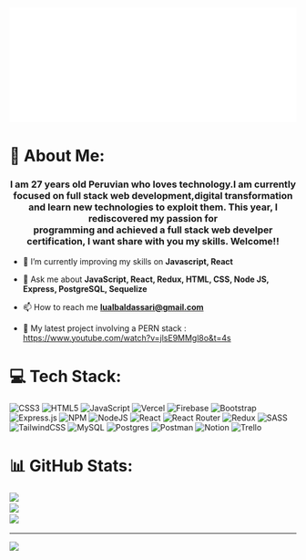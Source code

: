 <img src="https://github.com/BryanCPineda/BryanCPineda/blob/main/svg.svg" alt="hello world"/>



# 💫 About Me:
<h3 align="center">I am 27 years old Peruvian who loves technology.I am currently focused on full stack web development,digital transformation and learn new technologies to exploit them. This year, I rediscovered my passion for <br>programming and achieved a full stack web develper certification, I want share with you my skills. Welcome!! </h3>


- 🌱 I’m currently improving my skills on  **Javascript, React**

- 💬 Ask me about **JavaScript, React, Redux, HTML, CSS, Node JS, Express, PostgreSQL, Sequelize**

- 📫 How to reach me **lualbaldassari@gmail.com**

- 👀 My latest project involving a PERN stack :  https://www.youtube.com/watch?v=jlsE9MMgl8o&t=4s
  



# 💻 Tech Stack:
![CSS3](https://img.shields.io/badge/css3-%231572B6.svg?style=for-the-badge&logo=css3&logoColor=white) ![HTML5](https://img.shields.io/badge/html5-%23E34F26.svg?style=for-the-badge&logo=html5&logoColor=white) ![JavaScript](https://img.shields.io/badge/javascript-%23323330.svg?style=for-the-badge&logo=javascript&logoColor=%23F7DF1E) ![Vercel](https://img.shields.io/badge/vercel-%23000000.svg?style=for-the-badge&logo=vercel&logoColor=white) ![Firebase](https://img.shields.io/badge/firebase-%23039BE5.svg?style=for-the-badge&logo=firebase) ![Bootstrap](https://img.shields.io/badge/bootstrap-%23563D7C.svg?style=for-the-badge&logo=bootstrap&logoColor=white) ![Express.js](https://img.shields.io/badge/express.js-%23404d59.svg?style=for-the-badge&logo=express&logoColor=%2361DAFB) ![NPM](https://img.shields.io/badge/NPM-%23000000.svg?style=for-the-badge&logo=npm&logoColor=white) ![NodeJS](https://img.shields.io/badge/node.js-6DA55F?style=for-the-badge&logo=node.js&logoColor=white) ![React](https://img.shields.io/badge/react-%2320232a.svg?style=for-the-badge&logo=react&logoColor=%2361DAFB) ![React Router](https://img.shields.io/badge/React_Router-CA4245?style=for-the-badge&logo=react-router&logoColor=white) ![Redux](https://img.shields.io/badge/redux-%23593d88.svg?style=for-the-badge&logo=redux&logoColor=white) ![SASS](https://img.shields.io/badge/SASS-hotpink.svg?style=for-the-badge&logo=SASS&logoColor=white) ![TailwindCSS](https://img.shields.io/badge/tailwindcss-%2338B2AC.svg?style=for-the-badge&logo=tailwind-css&logoColor=white) ![MySQL](https://img.shields.io/badge/mysql-%2300f.svg?style=for-the-badge&logo=mysql&logoColor=white) ![Postgres](https://img.shields.io/badge/postgres-%23316192.svg?style=for-the-badge&logo=postgresql&logoColor=white) ![Postman](https://img.shields.io/badge/Postman-FF6C37?style=for-the-badge&logo=postman&logoColor=white) ![Notion](https://img.shields.io/badge/Notion-%23000000.svg?style=for-the-badge&logo=notion&logoColor=white) ![Trello](https://img.shields.io/badge/Trello-%23026AA7.svg?style=for-the-badge&logo=Trello&logoColor=white)
# 📊 GitHub Stats:
![](https://github-readme-stats.vercel.app/api?username=Lualbaldassari&theme=dark&hide_border=false&include_all_commits=true&count_private=false)<br/>
![](https://github-readme-streak-stats.herokuapp.com/?user=Lualbaldassari&theme=dark&hide_border=false)<br/>
![](https://github-readme-stats.vercel.app/api/top-langs/?username=Lualbaldassari&theme=dark&hide_border=false&include_all_commits=true&count_private=false&layout=compact)

---
[![](https://visitcount.itsvg.in/api?id=lualbaldassari&label=Views&color=9&icon=5&pretty=false)](https://visitcount.itsvg.in)

<!-- Proudly created with GPRM ( https://gprm.itsvg.in ) -->
